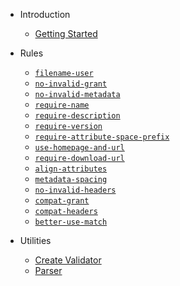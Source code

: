 <!-- markdownlint-disable first-line-heading -->

- Introduction

  - [Getting Started](README.md)

- Rules

  - [`filename-user`](rules/filename-user.md)
  - [`no-invalid-grant`](rules/no-invalid-grant.md)
  - [`no-invalid-metadata`](rules/no-invalid-metadata.md)
  - [`require-name`](rules/require-name.md)
  - [`require-description`](rules/require-description.md)
  - [`require-version`](rules/require-version.md)
  - [`require-attribute-space-prefix`](rules/require-attribute-space-prefix.md)
  - [`use-homepage-and-url`](rules/use-homepage-and-url.md)
  - [`require-download-url`](rules/require-download-url.md)
  - [`align-attributes`](rules/align-attributes.md)
  - [`metadata-spacing`](rules/metadata-spacing.md)
  - [`no-invalid-headers`](rules/no-invalid-headers.md)
  - [`compat-grant`](rules/compat-grant.md)
  - [`compat-headers`](rules/compat-headers.md)
  - [`better-use-match`](rules/better-use-match.md)

- Utilities
  - [Create Validator](utils/createValidator.md)
  - [Parser](utils/parser.md)
